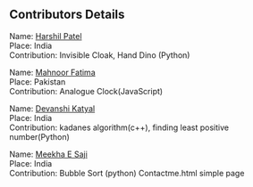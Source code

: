 ## Contributors Details


Name: [Harshil Patel](https://github.com/its-harshil) <br/>
Place: India <br/>
Contribution: Invisible Cloak, Hand Dino (Python)<br/>



Name: [Mahnoor Fatima](https://github.com/Mahnoor123-Fatima) <br/>
Place: Pakistan <br/>
Contribution: Analogue Clock(JavaScript)<br/>


Name: [Devanshi Katyal](https://github.com/devanshi-katyal) <br/>
Place: India <br/>
Contribution: kadanes algorithm(c++), finding least positive number(Python)<br/>

Name: [Meekha E Saji](https://github.com/meekhasaji) <br/>
Place: India <br/>
Contribution: Bubble Sort (python) Contactme.html simple page<br/>
